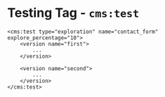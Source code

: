 # Testing Tag - `cms:test`

	<cms:test type="exploration" name="contact_form" explore_percentage="10">
		<version name="first">
			...
		</version>

		<version name="second">
			...
		</version>
	</cms:test>

